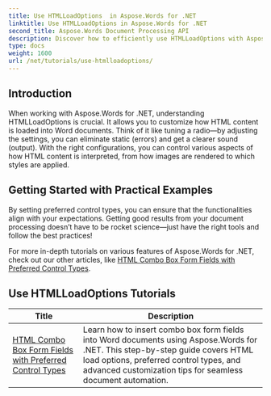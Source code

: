 ```yaml
---
title: Use HTMLLoadOptions  in Aspose.Words for .NET
linktitle: Use HTMLLoadOptions in Aspose.Words for .NET
second_title: Aspose.Words Document Processing API
description: Discover how to efficiently use HTMLLoadOptions with Aspose.Words for .NET in our comprehensive tutorial! Learn about features, tips, and practical examples.
type: docs
weight: 1600
url: /net/tutorials/use-htmlloadoptions/
---
```

## Introduction
 
When working with Aspose.Words for .NET, understanding HTMLLoadOptions is crucial. It allows you to customize how HTML content is loaded into Word documents. Think of it like tuning a radio—by adjusting the settings, you can eliminate static (errors) and get a clearer sound (output). With the right configurations, you can control various aspects of how HTML content is interpreted, from how images are rendered to which styles are applied.  

## Getting Started with Practical Examples  

By setting preferred control types, you can ensure that the functionalities align with your expectations. Getting good results from your document processing doesn’t have to be rocket science—just have the right tools and follow the best practices!

For more in-depth tutorials on various features of Aspose.Words for .NET, check out our other articles, like [HTML Combo Box Form Fields with Preferred Control Types](./html-combo-box-form-fields-with-preferred-control-types/).

 ## Use HTMLLoadOptions Tutorials
| Title | Description |
| --- | --- |
| [HTML Combo Box Form Fields with Preferred Control Types](./html-combo-box-form-fields-with-preferred-control-types/) | Learn how to insert combo box form fields into Word documents using Aspose.Words for .NET. This step-by-step guide covers HTML load options, preferred control types, and advanced customization tips for seamless document automation. |
